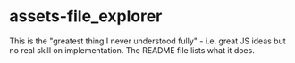 # assets-file_explorer
This is the "greatest thing I never understood fully" - i.e. great JS ideas but no real skill on implementation.  The README file lists what it does.
